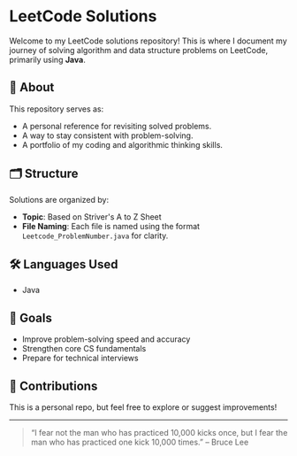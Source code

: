 # LeetCode Solutions

Welcome to my LeetCode solutions repository! This is where I document my journey of solving algorithm and data structure problems on LeetCode, primarily using **Java**.

## 📌 About

This repository serves as:
- A personal reference for revisiting solved problems.
- A way to stay consistent with problem-solving.
- A portfolio of my coding and algorithmic thinking skills.

## 🗂️ Structure

Solutions are organized by:
- **Topic**: Based on Striver's A to Z Sheet
- **File Naming**: Each file is named using the format `Leetcode_ProblemNumber.java` for clarity.

## 🛠️ Languages Used

- Java 

## 🚀 Goals

- Improve problem-solving speed and accuracy
- Strengthen core CS fundamentals
- Prepare for technical interviews

## 🤝 Contributions

This is a personal repo, but feel free to explore or suggest improvements!

---

> “I fear not the man who has practiced 10,000 kicks once, but I fear the man who has practiced one kick 10,000 times.” – Bruce Lee
